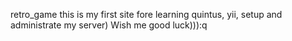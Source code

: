 retro_game
this is my first site fore learning quintus, yii, setup and administrate my server)
Wish me good luck))):q

